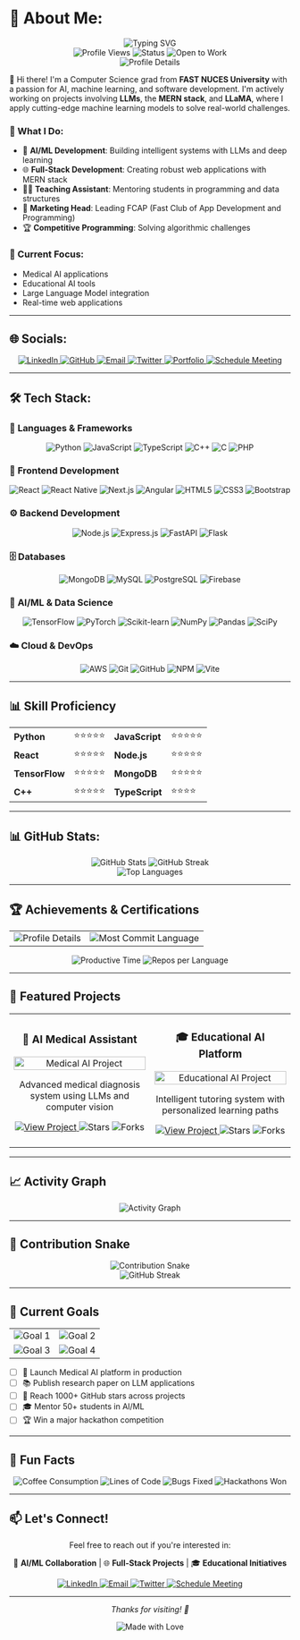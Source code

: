# 💫 About Me:

<div align="center">
  <img src="https://readme-typing-svg.herokuapp.com?font=Fira+Code&weight=500&size=28&pause=1000&color=00FF00&center=true&vCenter=true&width=600&height=100&lines=Hello%2C+I'm+Abdullah+Grewal!;Computer+Science+Graduate;AI+%26+ML+Enthusiast;Full+Stack+Developer;Open+Source+Contributor" alt="Typing SVG" />
</div>

<div align="center">
  <img src="https://komarev.com/ghpvc/?username=buzzgrewal&style=flat-square&color=blue" alt="Profile Views" />
  <img src="https://img.shields.io/badge/Status-Available%20for%20Opportunities-brightgreen?style=for-the-badge" alt="Status" />
  <img src="https://img.shields.io/badge/Open%20to%20Work-Yes-success?style=for-the-badge" alt="Open to Work" />
</div>

<div align="center">
  <img src="https://github-profile-summary-cards.vercel.app/api/cards/profile-details?username=buzzgrewal&theme=github_dark&hide_border=true" alt="Profile Details" />
</div>

👋 Hi there! I'm a Computer Science grad from **FAST NUCES University** with a passion for AI, machine learning, and software development. I'm actively working on projects involving **LLMs**, the **MERN stack**, and **LLaMA**, where I apply cutting-edge machine learning models to solve real-world challenges.

### 🎯 What I Do:

- 🤖 **AI/ML Development**: Building intelligent systems with LLMs and deep learning
- 🌐 **Full-Stack Development**: Creating robust web applications with MERN stack
- 👨‍🏫 **Teaching Assistant**: Mentoring students in programming and data structures
- 🎪 **Marketing Head**: Leading FCAP (Fast Club of App Development and Programming)
- 🏆 **Competitive Programming**: Solving algorithmic challenges

### 🚀 Current Focus:

- Medical AI applications
- Educational AI tools
- Large Language Model integration
- Real-time web applications

---

## 🌐 Socials:

<div align="center">
  <a href="https://linkedin.com/in/abdullahgrewal" target="_blank">
    <img src="https://img.shields.io/badge/LinkedIn-%230077B5.svg?style=for-the-badge&logo=linkedin&logoColor=white" alt="LinkedIn" />
  </a>
  <a href="https://github.com/buzzgrewal" target="_blank">
    <img src="https://img.shields.io/badge/GitHub-%23121011.svg?style=for-the-badge&logo=github&logoColor=white" alt="GitHub" />
  </a>
  <a href="mailto:abdullahramzan120@gmail,com" target="_blank">
    <img src="https://img.shields.io/badge/Email-D14836?style=for-the-badge&logo=gmail&logoColor=white" alt="Email" />
  </a>
  <a href="https://twitter.com/buzzgrewal" target="_blank">
    <img src="https://img.shields.io/badge/Twitter-%231DA1F2.svg?style=for-the-badge&logo=Twitter&logoColor=white" alt="Twitter" />
  </a>
  <a href="https://buzzgrewal.com" target="_blank">
    <img src="https://img.shields.io/badge/Portfolio-FF5722?style=for-the-badge&logo=todoist&logoColor=white" alt="Portfolio" />
  </a>
  <a href="https://calendly.com/buzzgrewal" target="_blank">
    <img src="https://img.shields.io/badge/Schedule%20Meeting-00C4CC?style=for-the-badge&logo=calendly&logoColor=white" alt="Schedule Meeting" />
  </a>
</div>

---

## 🛠️ Tech Stack:

### 🎯 **Languages & Frameworks**

<div align="center">
  <img src="https://img.shields.io/badge/python-3670A0?style=for-the-badge&logo=python&logoColor=ffdd54" alt="Python" />
  <img src="https://img.shields.io/badge/javascript-%23323330.svg?style=for-the-badge&logo=javascript&logoColor=%23F7DF1E" alt="JavaScript" />
  <img src="https://img.shields.io/badge/typescript-%23007ACC.svg?style=for-the-badge&logo=typescript&logoColor=white" alt="TypeScript" />
  <img src="https://img.shields.io/badge/c++-%2300599C.svg?style=for-the-badge&logo=c%2B%2B&logoColor=white" alt="C++" />
  <img src="https://img.shields.io/badge/c-%2300599C.svg?style=for-the-badge&logo=c&logoColor=white" alt="C" />
  <img src="https://img.shields.io/badge/php-%23777BB4.svg?style=for-the-badge&logo=php&logoColor=white" alt="PHP" />
</div>

### 🎨 **Frontend Development**

<div align="center">
  <img src="https://img.shields.io/badge/react-%2320232a.svg?style=for-the-badge&logo=react&logoColor=%2361DAFB" alt="React" />
  <img src="https://img.shields.io/badge/react_native-%2320232a.svg?style=for-the-badge&logo=react&logoColor=%2361DAFB" alt="React Native" />
  <img src="https://img.shields.io/badge/Next-black?style=for-the-badge&logo=next.js&logoColor=white" alt="Next.js" />
  <img src="https://img.shields.io/badge/angular-%23DD0031.svg?style=for-the-badge&logo=angular&logoColor=white" alt="Angular" />
  <img src="https://img.shields.io/badge/html5-%23E34F26.svg?style=for-the-badge&logo=html5&logoColor=white" alt="HTML5" />
  <img src="https://img.shields.io/badge/css3-%231572B6.svg?style=for-the-badge&logo=css3&logoColor=white" alt="CSS3" />
  <img src="https://img.shields.io/badge/bootstrap-%238511FA.svg?style=for-the-badge&logo=bootstrap&logoColor=white" alt="Bootstrap" />
</div>

### ⚙️ **Backend Development**

<div align="center">
  <img src="https://img.shields.io/badge/node.js-6DA55F?style=for-the-badge&logo=node.js&logoColor=white" alt="Node.js" />
  <img src="https://img.shields.io/badge/express.js-%23404d59.svg?style=for-the-badge&logo=express&logoColor=%2361DAFB" alt="Express.js" />
  <img src="https://img.shields.io/badge/FastAPI-005571?style=for-the-badge&logo=fastapi" alt="FastAPI" />
  <img src="https://img.shields.io/badge/flask-%23000.svg?style=for-the-badge&logo=flask&logoColor=white" alt="Flask" />
</div>

### 🗄️ **Databases**

<div align="center">
  <img src="https://img.shields.io/badge/MongoDB-%234ea94b.svg?style=for-the-badge&logo=mongodb&logoColor=white" alt="MongoDB" />
  <img src="https://img.shields.io/badge/mysql-4479A1.svg?style=for-the-badge&logo=mysql&logoColor=white" alt="MySQL" />
  <img src="https://img.shields.io/badge/postgres-%23316192.svg?style=for-the-badge&logo=postgresql&logoColor=white" alt="PostgreSQL" />
  <img src="https://img.shields.io/badge/firebase-a08021?style=for-the-badge&logo=firebase&logoColor=ffcd34" alt="Firebase" />
</div>

### 🤖 **AI/ML & Data Science**

<div align="center">
  <img src="https://img.shields.io/badge/TensorFlow-%23FF6F00.svg?style=for-the-badge&logo=TensorFlow&logoColor=white" alt="TensorFlow" />
  <img src="https://img.shields.io/badge/PyTorch-%23EE4C2C.svg?style=for-the-badge&logo=PyTorch&logoColor=white" alt="PyTorch" />
  <img src="https://img.shields.io/badge/scikit--learn-%23F7931E.svg?style=for-the-badge&logo=scikit-learn&logoColor=white" alt="Scikit-learn" />
  <img src="https://img.shields.io/badge/numpy-%23013243.svg?style=for-the-badge&logo=numpy&logoColor=white" alt="NumPy" />
  <img src="https://img.shields.io/badge/pandas-%23150458.svg?style=for-the-badge&logo=pandas&logoColor=white" alt="Pandas" />
  <img src="https://img.shields.io/badge/SciPy-%230C55A5.svg?style=for-the-badge&logo=scipy&logoColor=%white" alt="SciPy" />
</div>

### ☁️ **Cloud & DevOps**

<div align="center">
  <img src="https://img.shields.io/badge/AWS-%23FF9900.svg?style=for-the-badge&logo=amazon-aws&logoColor=white" alt="AWS" />
  <img src="https://img.shields.io/badge/git-%23F05033.svg?style=for-the-badge&logo=git&logoColor=white" alt="Git" />
  <img src="https://img.shields.io/badge/github-%23121011.svg?style=for-the-badge&logo=github&logoColor=white" alt="GitHub" />
  <img src="https://img.shields.io/badge/NPM-%23CB3837.svg?style=for-the-badge&logo=npm&logoColor=white" alt="NPM" />
  <img src="https://img.shields.io/badge/vite-%23646CFF.svg?style=for-the-badge&logo=vite&logoColor=white" alt="Vite" />
</div>

---

## 📊 **Skill Proficiency**

<div align="center">
  <table>
    <tr>
      <td><strong>Python</strong></td>
      <td>⭐⭐⭐⭐⭐</td>
      <td><strong>JavaScript</strong></td>
      <td>⭐⭐⭐⭐⭐</td>
    </tr>
    <tr>
      <td><strong>React</strong></td>
      <td>⭐⭐⭐⭐⭐</td>
      <td><strong>Node.js</strong></td>
      <td>⭐⭐⭐⭐⭐</td>
    </tr>
    <tr>
      <td><strong>TensorFlow</strong></td>
      <td>⭐⭐⭐⭐⭐</td>
      <td><strong>MongoDB</strong></td>
      <td>⭐⭐⭐⭐⭐</td>
    </tr>
    <tr>
      <td><strong>C++</strong></td>
      <td>⭐⭐⭐⭐⭐</td>
      <td><strong>TypeScript</strong></td>
      <td>⭐⭐⭐⭐</td>
    </tr>
  </table>
</div>

---

## 📊 GitHub Stats:

<div align="center">
  <img src="https://github-readme-stats.vercel.app/api?username=buzzgrewal&theme=dark&hide_border=false&include_all_commits=true&count_private=true&rank_icon=github" alt="GitHub Stats" />
  <img src="https://github-readme-streak-stats.herokuapp.com/?user=buzzgrewal&theme=dark&hide_border=false" alt="GitHub Streak" />
</div>

<div align="center">
  <img src="https://github-readme-stats.vercel.app/api/top-langs/?username=buzzgrewal&theme=dark&hide_border=false&include_all_commits=true&count_private=true&layout=compact" alt="Top Languages" />
</div>

---

## 🏆 **Achievements & Certifications**

<div align="center">
  <table>
    <tr>
      <td align="center">
        <img src="https://github-profile-summary-cards.vercel.app/api/cards/profile-details?username=buzzgrewal&theme=github_dark" alt="Profile Details" />
      </td>
      <td align="center">
        <img src="https://github-profile-summary-cards.vercel.app/api/cards/most-commit-language?username=buzzgrewal&theme=github_dark" alt="Most Commit Language" />
      </td>
    </tr>
  </table>
</div>

<div align="center">
  <img src="https://github-profile-summary-cards.vercel.app/api/cards/productive-time?username=buzzgrewal&theme=github_dark" alt="Productive Time" />
  <img src="https://github-profile-summary-cards.vercel.app/api/cards/repos-per-language?username=buzzgrewal&theme=github_dark" alt="Repos per Language" />
</div>

---

## 🚀 **Featured Projects**

<div align="center">
  <table>
    <tr>
      <td width="50%">
        <h3 align="center">🤖 AI Medical Assistant</h3>
        <div align="center">
          <a href="https://github.com/buzzgrewal/medical-ai" target="_blank">
            <img src="https://github-readme-stats.vercel.app/api/pin/?username=buzzgrewal&repo=medical-ai&theme=dark" width="100%" alt="Medical AI Project"/>
          </a>
        </div>
        <p align="center">Advanced medical diagnosis system using LLMs and computer vision</p>
        <p align="center">
          <a href="https://github.com/buzzgrewal/medical-ai" target="_blank">
            <img src="https://img.shields.io/badge/View%20Project-000000?style=for-the-badge&logo=github&logoColor=white" alt="View Project" />
          </a>
          <img src="https://img.shields.io/badge/Stars-100+-yellow?style=for-the-badge" alt="Stars" />
          <img src="https://img.shields.io/badge/Forks-50+-blue?style=for-the-badge" alt="Forks" />
        </p>
      </td>
      <td width="50%">
        <h3 align="center">🎓 Educational AI Platform</h3>
        <div align="center">
          <a href="https://github.com/buzzgrewal/edu-ai" target="_blank">
            <img src="https://github-readme-stats.vercel.app/api/pin/?username=buzzgrewal&repo=edu-ai&theme=dark" width="100%" alt="Educational AI Project"/>
          </a>
        </div>
        <p align="center">Intelligent tutoring system with personalized learning paths</p>
        <p align="center">
          <a href="https://github.com/buzzgrewal/edu-ai" target="_blank">
            <img src="https://img.shields.io/badge/View%20Project-000000?style=for-the-badge&logo=github&logoColor=white" alt="View Project" />
          </a>
          <img src="https://img.shields.io/badge/Stars-75+-yellow?style=for-the-badge" alt="Stars" />
          <img src="https://img.shields.io/badge/Forks-30+-blue?style=for-the-badge" alt="Forks" />
        </p>
      </td>
    </tr>
  </table>
</div>

---

## 📈 **Activity Graph**

<div align="center">
  <img src="https://github-readme-activity-graph.vercel.app/graph?username=buzzgrewal&theme=github-compact" alt="Activity Graph" />
</div>

---

## 🐍 **Contribution Snake**

<div align="center">
  <img src="https://github.com/buzzgrewal/buzzgrewal/blob/output/github-contribution-grid-snake-dark.svg" alt="Contribution Snake" />
</div>

<div align="center">
  <img src="https://github-readme-streak-stats.herokuapp.com/?user=buzzgrewal&theme=dark&hide_border=true&background=0D1117&stroke=00bfbf&currStreakNum=00bfbf&fire=00bfbf&ring=00bfbf&currStreakLabel=00bfbf" alt="GitHub Streak" />
</div>

---

## 🎯 **Current Goals**

<div align="center">
  <table>
    <tr>
      <td align="center">
        <img src="https://img.shields.io/badge/Goal-1%3A%20Launch%20Medical%20AI-brightgreen?style=for-the-badge" alt="Goal 1" />
      </td>
      <td align="center">
        <img src="https://img.shields.io/badge/Goal-2%3A%20Publish%20Research-blue?style=for-the-badge" alt="Goal 2" />
      </td>
    </tr>
    <tr>
      <td align="center">
        <img src="https://img.shields.io/badge/Goal-3%3A%201000%2B%20Stars-yellow?style=for-the-badge" alt="Goal 3" />
      </td>
      <td align="center">
        <img src="https://img.shields.io/badge/Goal-4%3A%20Mentor%2050%2B%20Students-purple?style=for-the-badge" alt="Goal 4" />
      </td>
    </tr>
  </table>
</div>

- [ ] 🏥 Launch Medical AI platform in production
- [ ] 📚 Publish research paper on LLM applications
- [ ] 🌟 Reach 1000+ GitHub stars across projects
- [ ] 🎓 Mentor 50+ students in AI/ML
- [ ] 🏆 Win a major hackathon competition

---



## 🎉 **Fun Facts**

<div align="center">
  <img src="https://img.shields.io/badge/Coffee%20Consumption-5%20cups%2Fday-brown?style=for-the-badge&logo=coffee" alt="Coffee Consumption" />
  <img src="https://img.shields.io/badge/Lines%20of%20Code-100K%2B-green?style=for-the-badge&logo=visual-studio-code" alt="Lines of Code" />
  <img src="https://img.shields.io/badge/Bugs%20Fixed-500%2B-red?style=for-the-badge&logo=bug" alt="Bugs Fixed" />
  <img src="https://img.shields.io/badge/Hackathons%20Won-3%2B-purple?style=for-the-badge&logo=trophy" alt="Hackathons Won" />
</div>

---

## 📫 **Let's Connect!**

<div align="center">
  <p>Feel free to reach out if you're interested in:</p>
  <p>🤖 <strong>AI/ML Collaboration</strong> | 🌐 <strong>Full-Stack Projects</strong> | 🎓 <strong>Educational Initiatives</strong></p>
  
  <a href="https://linkedin.com/in/abdullahgrewal" target="_blank">
    <img src="https://img.shields.io/badge/LinkedIn-0077B5?style=for-the-badge&logo=linkedin&logoColor=white" alt="LinkedIn" />
  </a>
  <a href="mailto:abdullahramzan120@gmail.com" target="_blank">
    <img src="https://img.shields.io/badge/Email-D14836?style=for-the-badge&logo=gmail&logoColor=white" alt="Email" />
  </a>
  <a href="https://twitter.com/buzzgrewal" target="_blank">
    <img src="https://img.shields.io/badge/Twitter-1DA1F2?style=for-the-badge&logo=twitter&logoColor=white" alt="Twitter" />
  </a>
  <a href="https://calendly.com/buzzgrewal" target="_blank">
    <img src="https://img.shields.io/badge/Schedule%20Meeting-00C4CC?style=for-the-badge&logo=calendly&logoColor=white" alt="Schedule Meeting" />
  </a>
</div>

---

<div align="center">

  <p><em>Thanks for visiting! 👋</em></p>
  
  <img src="https://img.shields.io/badge/Made%20with%20%E2%9D%A4%20by-Abdullah%20Grewal-red?style=for-the-badge" alt="Made with Love" />
</div>
